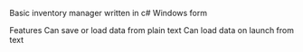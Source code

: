 Basic inventory manager written in c# Windows form

Features
Can save or load data from plain text
Can load data on launch from text
